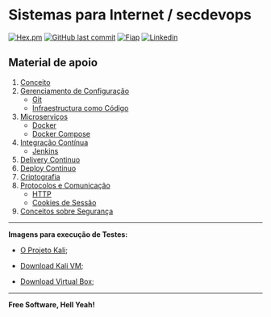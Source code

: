 # Sistemas para Internet / secdevops

[![Hex.pm](https://img.shields.io/hexpm/l/plug.svg)](https://github.com/2TINsecdevops/classroom/blob/master/LICENCE.md) [![GitHub last commit](https://img.shields.io/github/last-commit/google/skia.svg)](https://github.com/2TINsecdevops/classroom/commits/master) [![Fiap](https://img.shields.io/badge/Fiap-2018-ff0080.svg)](https://www.fiap.com.br/) [![Linkedin](https://img.shields.io/badge/Linkedin-hpinfo-00BFFF.svg)](https://www.linkedin.com/in/hpinfo/)

## Material de apoio

1. [Conceito](https://github.com/2TINsecdevops/classroom/blob/master/content/1Conceitos)
2. [Gerenciamento de Configuração](https://github.com/2TINsecdevops/classroom/blob/master/content/2GerenciamentodeConfiguracao)
   - [Git](https://github.com/2TINsecdevops/classroom/blob/master/content/2GerenciamentodeConfiguracao/2.1Git.md)
   - [Infraestructura como Código](https://github.com/2TINsecdevops/classroom/blob/master/content/2GerenciamentodeConfiguracao/2.2IAC.md)
3. [Microserviços](https://github.com/2TINsecdevops/classroom/blob/master/content/3Microservicos)
   - [Docker](https://github.com/2TINsecdevops/classroom/blob/master/content/3Microservicos/3.1Docker)
   - [Docker Compose](https://github.com/2TINsecdevops/classroom/blob/master/content/3Microservicos/3.2DockerCompose)
4. [Integração Contínua](https://github.com/2TINsecdevops/classroom/blob/master/content/4ContinuousIntegration)
   - [Jenkins](https://github.com/2TINsecdevops/classroom/blob/master/labs/jenkins)
5. [Delivery Continuo](https://github.com/2TINsecdevops/classroom/blob/master/content/5ContinuousDelivery)
6. [Deploy Continuo](https://github.com/2TINsecdevops/classroom/blob/master/content/6ContinuousDeployment)
7. [Criptografia](https://github.com/2TINsecdevops/classroom/tree/master/content/7Criptografia)
8. [Protocolos e Comunicação](https://github.com/2TINsecdevops/classroom/tree/master/content/8ProtocolosWeb)
   - [HTTP](https://github.com/2TINsecdevops/classroom/tree/master/content/8.1ProtocoloHTTP.md)
   - [Cookies de Sessão](https://github.com/2TINsecdevops/classroom/tree/master/content/8.2Cookies.md)
9. [Conceitos sobre Segurança](https://github.com/2TINsecdevops/classroom/tree/master/content/9Security)

---

**Imagens para execução de Testes:**

- [O Projeto Kali](https://www.kali.org/downloads/3/);

- [Download Kali VM](https://www.offensive-security.com/kali-linux-vmware-virtualbox-image-download/);

- [Download Virtual Box](https://www.virtualbox.org/wiki/Downloads);

---

**Free Software, Hell Yeah!**
